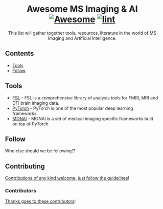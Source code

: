 <div align="center">

<!-- title -->

<!--lint ignore no-dead-urls-->

# Awesome MS Imaging & AI [![Awesome](https://awesome.re/badge.svg)](https://awesome.re) [![lint](https://github.com/naims-aims/awesome-ms-imaging-ai/actions/workflows/lint.yaml/badge.svg)](https://github.com/naims-aims/awesome-ms-imaging-ai/actions/workflows/lint.yaml)

<!-- subtitle -->

This list will gather together tools, resources, literature in the world of MS Imaging and Artificial Intelligence.

<!-- image -->


<!-- description -->

</div>

<!-- TOC -->

## Contents

- [Tools](#tools)
- [Follow](#follow)

<!-- CONTENT -->

## Tools

- [FSL](https://fsl.fmrib.ox.ac.uk/fsl/fslwiki) - FSL is a comprehensive library of analysis tools for FMRI, MRI and DTI brain imaging data.
- [PyTorch]([https://fsl.fmrib.ox.ac.uk/fsl/fslwiki](https://pytorch.org/)) - PyTorch is one of the most popular deep learning frameworks.
- [MONAI](https://monai.io/) - MONAI is a set of medical imaging specific frameworks built on top of PyTorch



<!-- END CONTENT -->

## Follow

<!-- list people worth following on social sites (Twitter, LinkedIn, GitHub, YouTube etc.) -->

Who else should we be following!?

## Contributing

[Contributions of any kind welcome, just follow the guidelines](contributing.md)!

### Contributors

[Thanks goes to these contributors](https://github.com/naims-aims/awesome-ms-imaging-ai/graphs/contributors)!
